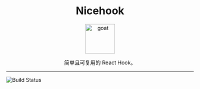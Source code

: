 <div align="center">
  <h1>Nicehook</h1>
  <a href="https://www.emojione.com/emoji/1f410">
  <img
    height="80"
    width="80"
    alt="goat"
    src="https://github.com/robot12580/material/blob/main/dog.png?raw=true"
  />
</a>
  <p>简单且可复用的 React Hook。</p>
</div>
<hr />
<!-- prettier-ignore-start -->

![Build Status](https://github.com/robot12580/nicehook/actions/workflows/ci.yml/badge.svg)

<!-- prettier-ignore-end -->
